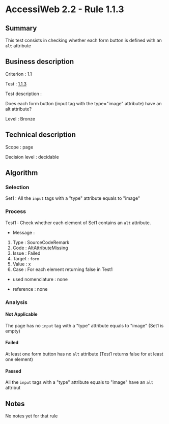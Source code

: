 # AccessiWeb 2.2 - Rule 1.1.3

## Summary

This test consists in checking whether each form button is defined with
an `alt` attribute

## Business description

Criterion : 1.1

Test : [1.1.3](http://www.accessiweb.org/index.php/accessiweb-22-english-version.html#test-1-1-3)

Test description :

Does each form button (input tag with the type="image" attribute) have
an alt attribute?

Level : Bronze

## Technical description

Scope : page

Decision level :
decidable

## Algorithm

### Selection

Set1 : All the `input` tags with a "type" attribute equals to "image"

### Process

Test1 : Check whether each element of Set1 contains an `alt` attribute.

-   Message :

1.  Type : SourceCodeRemark
2.  Code : AltAttributeMissing
3.  Issue : Failed
4.  Target : `form`
5.  Value : x
6.  Case : For each element returning false in Test1

-   used nomenclature : none

-   reference : none

### Analysis

#### Not Applicable

The page has no `input` tag with a "type" attribute equals to "image"
(Set1 is empty)

#### Failed

At least one form button has no `alt` attribute (Test1 returns false for
at least one element)

#### Passed

All the `input` tags with a "type" attribute equals to "image" have an
`alt` attribut

## Notes

No notes yet for that rule
